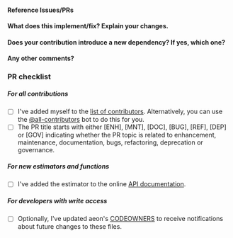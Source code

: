 <!--
Thanks for contributing a pull request! Please ensure you have taken a look at our
contribution guide: https://github.com/aeon-toolkit/aeon/blob/main/CONTRIBUTING.md

Feel free to delete sections of this template if they do not apply to your PR,
avoid submitting a blank template or empty sections.
-->

#### Reference Issues/PRs

<!--
Example: Fixes #1234. See also #3456.
Please use keywords (e.g., Fixes) to create link to the issues or pull requests
you resolved, so that they will automatically be closed when your pull request
is merged. See https://github.com/blog/1506-closing-issues-via-pull-requests
-->

#### What does this implement/fix? Explain your changes.

<!--
A clear and concise description of what you have implemented.
-->

#### Does your contribution introduce a new dependency? If yes, which one?

<!--
If your contribution does add a dependency, we may suggest adding it as an
optional/soft dependency to keep external dependencies of the core aeon package
to a minimum.
-->

#### Any other comments?

<!--
Please be aware that we are a loose team of volunteers so patience is
necessary; assistance handling other issues is very welcome. We value all
user contributions, no matter how minor they are. If we are slow to
review, either the pull request needs some benchmarking, tinkering,
convincing, etc. or more likely the reviewers are simply busy. In either
case, we ask for your understanding during the review process.
-->

### PR checklist

<!--
Please go through the checklist below. Please feel free to remove points if they are not applicable.
-->

##### For all contributions
- [ ] I've added myself to the [list of contributors](https://github.com/aeon-toolkit/aeon/blob/main/.all-contributorsrc). Alternatively, you can use the [@all-contributors](https://allcontributors.org/docs/en/bot/usage) bot to do this for you.
- [ ] The PR title starts with either [ENH], [MNT], [DOC], [BUG], [REF], [DEP] or [GOV] indicating whether the PR topic is related to enhancement, maintenance, documentation, bugs, refactoring, deprecation or governance.

##### For new estimators and functions
- [ ] I've added the estimator to the online [API documentation](https://www.aeon-toolkit.org/en/latest/api_reference.html).

##### For developers with write access
- [ ] Optionally, I've updated aeon's [CODEOWNERS](https://github.com/aeon-toolkit/aeon/blob/main/CODEOWNERS) to receive notifications about future changes to these files.


<!--
Thanks for contributing!
-->
